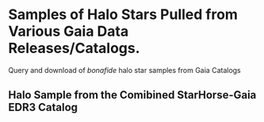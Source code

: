 # Samples of Halo Stars Pulled from Various Gaia Data Releases/Catalogs.
Query and download of *bonafide* halo star samples from Gaia Catalogs

## Halo Sample from the Comibined StarHorse-Gaia EDR3 Catalog


